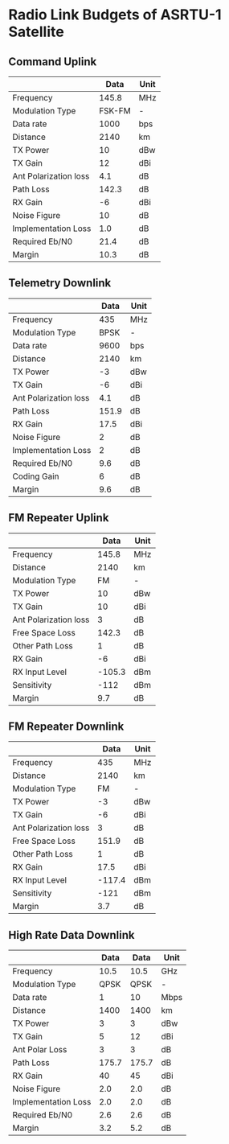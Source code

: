 # Radio Link Budgets of ASRTU-1 Satellite

## Command Uplink

|                       | Data   | Unit |
| --------------------- | ------ | ---- |
| Frequency             | 145.8  | MHz  |
| Modulation Type       | FSK-FM | -    |
| Data rate             | 1000   | bps  |
| Distance              | 2140   | km   |
| TX Power              | 10     | dBw  |
| TX Gain               | 12     | dBi  |
| Ant Polarization loss | 4.1    | dB   |
| Path Loss             | 142.3  | dB   |
| RX Gain               | -6     | dBi  |
| Noise Figure          | 10     | dB   |
| Implementation Loss   | 1.0    | dB   |
| Required Eb/N0        | 21.4   | dB   |
| Margin                | 10.3   | dB   |

## Telemetry Downlink

|                       | Data  | Unit |
| --------------------- | ----- | ---- |
| Frequency             | 435   | MHz  |
| Modulation Type       | BPSK  | -    |
| Data rate             | 9600  | bps  |
| Distance              | 2140  | km   |
| TX Power              | -3    | dBw  |
| TX Gain               | -6    | dBi  |
| Ant Polarization loss | 4.1   | dB   |
| Path Loss             | 151.9 | dB   |
| RX Gain               | 17.5  | dBi  |
| Noise Figure          | 2     | dB   |
| Implementation Loss   | 2     | dB   |
| Required Eb/N0        | 9.6   | dB   |
| Coding Gain           | 6     | dB   |
| Margin                | 9.6   | dB   |

## FM Repeater Uplink

|                       | Data   | Unit |
| --------------------- | ------ | ---- |
| Frequency             | 145.8  | MHz  |
| Distance              | 2140   | km   |
| Modulation Type       | FM     | -    |
| TX Power              | 10     | dBw  |
| TX Gain               | 10     | dBi  |
| Ant Polarization loss | 3      | dB   |
| Free Space Loss       | 142.3  | dB   |
| Other Path Loss       | 1      | dB   |
| RX Gain               | -6     | dBi  |
| RX Input Level        | -105.3 | dBm  |
| Sensitivity           | -112   | dBm  |
| Margin                | 9.7    | dB   |

## FM Repeater Downlink

|                       | Data   | Unit |
| --------------------- | ------ | ---- |
| Frequency             | 435    | MHz  |
| Distance              | 2140   | km   |
| Modulation Type       | FM     | -    |
| TX Power              | -3     | dBw  |
| TX Gain               | -6     | dBi  |
| Ant Polarization loss | 3      | dB   |
| Free Space Loss       | 151.9  | dB   |
| Other Path Loss       | 1      | dB   |
| RX Gain               | 17.5   | dBi  |
| RX Input Level        | -117.4 | dBm  |
| Sensitivity           | -121   | dBm  |
| Margin                | 3.7    | dB   |

## High Rate Data Downlink

|                     | Data  | Data  | Unit |
| ------------------- | ----- | ----- | ---- |
| Frequency           | 10.5  | 10.5  | GHz  |
| Modulation Type     | QPSK  | QPSK  | -    |
| Data rate           | 1     | 10    | Mbps |
| Distance            | 1400  | 1400  | km   |
| TX Power            | 3     | 3     | dBw  |
| TX Gain             | 5     | 12    | dBi  |
| Ant Polar Loss      | 3     | 3     | dB   |
| Path Loss           | 175.7 | 175.7 | dB   |
| RX Gain             | 40    | 45    | dBi  |
| Noise Figure        | 2.0   | 2.0   | dB   |
| Implementation Loss | 2.0   | 2.0   | dB   |
| Required Eb/N0      | 2.6   | 2.6   | dB   |
| Margin              | 3.2   | 5.2   | dB   |

